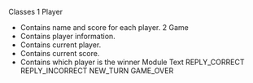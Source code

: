 Classes
1 Player
- Contains name and score for each player.
2 Game
- Contains player information.
- Contains current player.
- Contains current score.
- Contains which player is the winner
Module
Text
REPLY_CORRECT
REPLY_INCORRECT
NEW_TURN
GAME_OVER